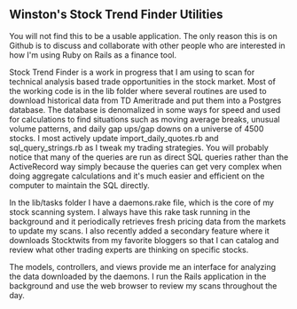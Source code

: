 Winston's Stock Trend Finder Utilities
--------------------------------------

You will not find this to be a usable application. The only reason this is on
Github is to discuss and collaborate with other people who are interested in
how I'm using Ruby on Rails as a finance tool.

Stock Trend Finder is a work in progress that I am using to scan for technical analysis 
based trade opportunities in the stock market. Most of the working code is in the lib 
folder where several routines are used to download historical data from TD Ameritrade 
and put them into a Postgres database. The database is denomalized in some ways for 
speed and used for calculations to find situations such as moving average breaks,
unusual volume patterns, and daily gap ups/gap downs on a universe of 4500 stocks.
I most actively update import_daily_quotes.rb and sql_query_strings.rb as I tweak
my trading strategies. You will probably notice that many of the queries are run
as direct SQL queries rather than the ActiveRecord way simply because the queries
can get very complex when doing aggregate calculations and it's much easier
and efficient on the computer to maintain the SQL directly.

In the lib/tasks folder I have a daemons.rake file, which is the core of my stock
scanning system. I always have this rake task running in the background and it
periodically retrieves fresh pricing data from the markets to update my scans.
I also recently added a secondary feature where it downloads Stocktwits from my
favorite bloggers so that I can catalog and review what other trading experts
are thinking on specific stocks.

The models, controllers, and views provide me an interface for analyzing the
data downloaded by the daemons. I run the Rails application in the background
and use the web browser to review my scans throughout the day.


